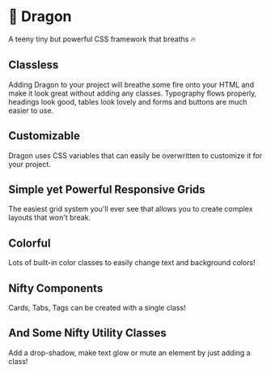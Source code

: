 # 🐲 Dragon
A teeny tiny but powerful CSS framework that breaths 🔥

## Classless
Adding Dragon to your project will breathe some fire onto your HTML and make it look great without adding any classes. Typography flows properly, headings look good, tables look lovely and forms and buttons are much easier to use.

## Customizable
Dragon uses CSS variables that can easily be overwritten to customize it for your project.

## Simple yet Powerful Responsive Grids
The easiest grid system you'll ever see that allows you to create complex layouts that won't break.

## Colorful
Lots of built-in color classes to easily change text and background colors!

## Nifty Components
Cards, Tabs, Tags can be created with a single class!

## And Some Nifty Utility Classes
Add a drop-shadow, make text glow or mute an element by just adding a class!
